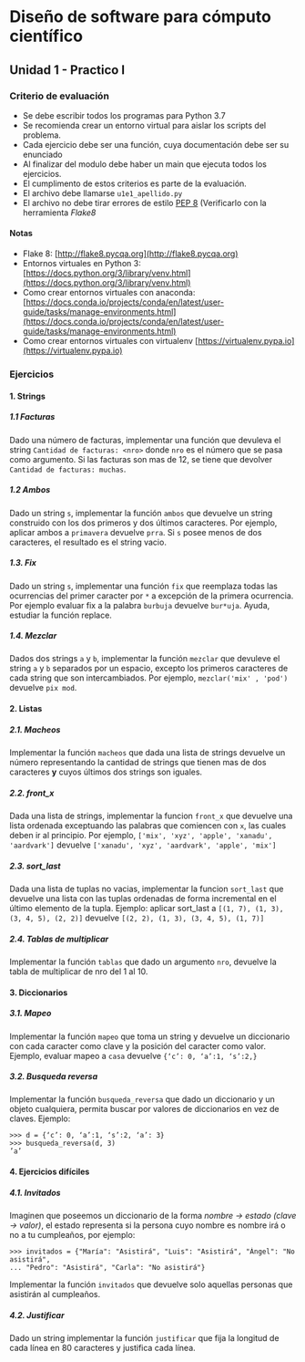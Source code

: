 # Diseño de software para cómputo científico
## Unidad 1 - Practico I

### Criterio de evaluación

- Se debe escribir todos los programas para Python 3.7
- Se recomienda crear un entorno virtual para aislar los scripts del problema.
- Cada ejercicio debe ser una función, cuya documentación debe ser su enunciado
- Al finalizar del modulo debe haber un main que ejecuta todos los ejercicios.
- El cumplimento de estos criterios es parte de la evaluación.
- El archivo debe llamarse `u1e1_apellido.py`
- El archivo no debe tirar errores de estilo [PEP 8](https://www.python.org/dev/peps/pep-0008/) (Verificarlo con la
  herramienta *Flake8*

#### Notas

- Flake 8: [http://flake8.pycqa.org](http://flake8.pycqa.org)
- Entornos virtuales en Python 3: [https://docs.python.org/3/library/venv.html](https://docs.python.org/3/library/venv.html)
- Como crear entornos virtuales con anaconda:  [https://docs.conda.io/projects/conda/en/latest/user-guide/tasks/manage-environments.html](https://docs.conda.io/projects/conda/en/latest/user-guide/tasks/manage-environments.html)
- Como crear entornos virtuales con virtualenv [https://virtualenv.pypa.io](https://virtualenv.pypa.io)


### Ejercicios 

#### 1. Strings

##### 1.1 Facturas

Dado una número de facturas, implementar una función que devuleva el string `Cantidad de facturas: <nro>` donde `nro` es el número que se pasa como argumento. Si las facturas son mas de 12, se tiene que devolver `Cantidad de facturas: muchas`.

##### 1.2 Ambos
Dado un string `s`, implementar la función `ambos` que devuelve un string construido con los dos primeros y dos últimos caracteres. Por ejemplo, aplicar ambos a  `primavera` devuelve `prra`. Si  `s` posee menos de dos caracteres, el resultado es el string vacio.

##### 1.3. Fix

Dado un string `s`, implementar una función `fix` que reemplaza todas las ocurrencias del primer caracter por `*` a excepción de la primera ocurrencia. Por ejemplo evaluar fix a la palabra `burbuja` devuelve `bur*uja`. 
Ayuda, estudiar la función replace.

##### 1.4. Mezclar

Dados dos strings `a` y `b`, implementar la función `mezclar` que devuleve el string `a` y `b` separados por un espacio, excepto los primeros caracteres de cada string que son intercambiados. Por ejemplo, `mezclar('mix' , 'pod')` devuelve `pix mod`.

#### 2. Listas

##### 2.1. Macheos

Implementar la función `macheos` que dada una lista de strings devuelve un número representando la cantidad de strings que tienen mas de dos caracteres **y** cuyos últimos dos strings son iguales.


##### 2.2. front_x

Dada una lista de strings, implementar la funcion `front_x` que devuelve una lista ordenada exceptuando las palabras que comiencen con `x`, las cuales deben ir al principio. Por ejemplo, `['mix', 'xyz', 'apple', 'xanadu', 'aardvark']` devuelve `['xanadu', 'xyz', 'aardvark', 'apple', 'mix']`

##### 2.3. sort_last

Dada una lista de tuplas no vacias, implementar la funcion `sort_last` que devuelve una lista con las tuplas ordenadas de forma incremental en el último elemento de la tupla. Ejemplo: aplicar sort_last a `[(1, 7), (1, 3), (3, 4, 5), (2, 2)]` devuelve `[(2, 2), (1, 3), (3, 4, 5), (1, 7)]`

##### 2.4. Tablas de multiplicar

Implementar la función `tablas` que dado un argumento `nro`, devuelve la tabla de multiplicar de nro del 1 al 10.


#### 3. Diccionarios

##### 3.1. Mapeo

Implementar la función `mapeo` que toma un string y devuelve un diccionario con cada caracter como clave y la posición del caracter como valor. Ejemplo, evaluar mapeo a `casa` devuelve `{‘c’: 0, ‘a’:1, ‘s’:2,}`

##### 3.2. Busqueda reversa

Implementar la función `busqueda_reversa` que dado un diccionario y un objeto cualquiera, permita buscar por valores de diccionarios en vez de claves. 
Ejemplo: 

```pycon
>>> d = {‘c’: 0, ‘a’:1, ‘s’:2, ‘a’: 3}
>>> busqueda_reversa(d, 3)
’a’
```

#### 4. Ejercicios difíciles

##### 4.1. Invitados

Imaginen que poseemos un diccionario de la forma *nombre -> estado* *(clave -> valor)*, el estado representa si la persona cuyo nombre es nombre irá o no a tu cumpleaños, por ejemplo:

```pycon
>>> invitados = {"María": "Asistirá", "Luis": "Asistirá", "Ángel": "No asistirá",
... "Pedro": "Asistirá", "Carla": "No asistirá"}
```

Implementar la función `invitados` que devuelve solo aquellas personas que asistirán al cumpleaños.

##### 4.2. Justificar

Dado un string implementar la función `justificar` que fija la longitud de cada línea en 80 caracteres y justifica cada línea. 

